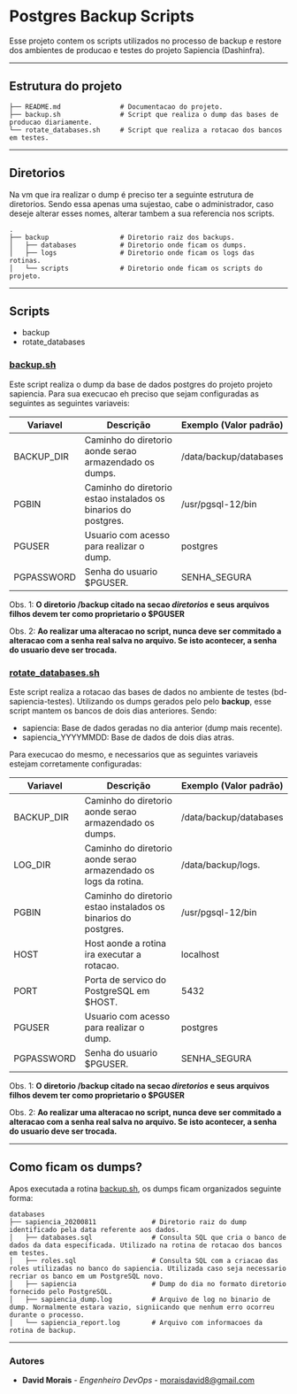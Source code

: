 # Postgres Backup Scripts
Esse projeto contem os scripts utilizados no processo de backup e restore dos ambientes de producao e testes do projeto Sapiencia (Dashinfra).

---
## Estrutura do projeto

```
├── README.md               # Documentacao do projeto.
├── backup.sh               # Script que realiza o dump das bases de producao diariamente.
└── rotate_databases.sh     # Script que realiza a rotacao dos bancos em testes.
```
---
## Diretorios

Na vm que ira realizar o dump é preciso ter a seguinte estrutura de diretorios. Sendo essa apenas uma sujestao, cabe o administrador, caso deseje alterar esses nomes, alterar tambem a sua referencia nos scripts.

```
.
├── backup                  # Diretorio raiz dos backups.
│   ├── databases           # Diretorio onde ficam os dumps.
│   ├── logs                # Diretorio onde ficam os logs das rotinas.
│   └── scripts             # Diretorio onde ficam os scripts do projeto.
```
----
## Scripts

* backup
* rotate_databases

### [backup.sh](https://projetos.imd.ufrn.br/projectdashinfra/devops/postgresbackupscripts/-/blob/master/backup.sh) 

Este script realiza o dump da base de dados postgres do projeto projeto sapiencia. Para sua execucao eh preciso que sejam configuradas as seguintes as seguintes variaveis:

Variavel | Descrição | Exemplo (Valor padrão)
--------- | --------- | ----------------------
BACKUP_DIR | Caminho do diretorio aonde serao armazendado os dumps. | /data/backup/databases
PGBIN | Caminho do diretorio estao instalados os binarios do postgres. | /usr/pgsql-12/bin
PGUSER | Usuario com acesso para realizar o dump. | postgres
PGPASSWORD | Senha do usuario $PGUSER. | SENHA_SEGURA

Obs. 1: **O diretorio /backup citado na secao _diretorios_ e seus arquivos filhos devem ter como proprietario o $PGUSER**

Obs. 2: **Ao realizar uma alteracao no script, nunca deve ser commitado a alteracao com a senha real salva no arquivo. Se isto acontecer, a senha do usuario deve ser trocada.**

### [rotate_databases.sh](https://projetos.imd.ufrn.br/projectdashinfra/devops/postgresbackupscripts/-/blob/master/rotate_databases.sh) 

Este script realiza a rotacao das bases de dados no ambiente de testes (bd-sapiencia-testes). Utilizando os dumps gerados pelo pelo **backup**, esse script mantem os bancos de dois dias anteriores. Sendo:

* sapiencia: Base de dados geradas no dia anterior (dump mais recente).
* sapiencia_YYYYMMDD: Base de dados de dois dias atras.

Para execucao do mesmo, e necessarios que as seguintes variaveis estejam corretamente configuradas:

Variavel | Descrição | Exemplo (Valor padrão)
--------- | --------- | ----------------------
BACKUP_DIR | Caminho do diretorio aonde serao armazendado os dumps. | /data/backup/databases
LOG_DIR | Caminho do diretorio aonde serao armazendado os logs da rotina. | /data/backup/logs.
PGBIN | Caminho do diretorio estao instalados os binarios do postgres. | /usr/pgsql-12/bin
HOST | Host aonde a rotina ira executar a rotacao. | localhost
PORT | Porta de servico do PostgreSQL em $HOST. | 5432
PGUSER | Usuario com acesso para realizar o dump. | postgres
PGPASSWORD | Senha do usuario $PGUSER. | SENHA_SEGURA

Obs. 1: **O diretorio /backup citado na secao _diretorios_ e seus arquivos filhos devem ter como proprietario o $PGUSER**

Obs. 2: **Ao realizar uma alteracao no script, nunca deve ser commitado a alteracao com a senha real salva no arquivo. Se isto acontecer, a senha do usuario deve ser trocada.**

---

## Como ficam os dumps?

Apos executada a rotina [backup.sh](https://projetos.imd.ufrn.br/projectdashinfra/devops/postgresbackupscripts/-/blob/master/backup.sh), os dumps ficam organizados seguinte forma:

```
databases
├── sapiencia_20200811              # Diretorio raiz do dump identificado pela data referente aos dados.
│   ├── databases.sql               # Consulta SQL que cria o banco de dados da data especificada. Utilizado na rotina de rotacao dos bancos em testes.
│   ├── roles.sql                   # Consulta SQL com a criacao das roles utilizadas no banco do sapiencia. Utilizada caso seja necessario recriar os banco em um PostgreSQL novo.
│   ├── sapiencia                   # Dump do dia no formato diretorio fornecido pelo PostgreSQL.
│   ├── sapiencia_dump.log          # Arquivo de log no binario de dump. Normalmente estara vazio, signiicando que nenhum erro ocorreu durante o processo.
│   └── sapiencia_report.log        # Arquivo com informacoes da rotina de backup.
```

---

### Autores
* **David Morais** - *Engenheiro DevOps* - [moraisdavid8@gmail.com](mailto:moraisdavid8@gmail.com)



